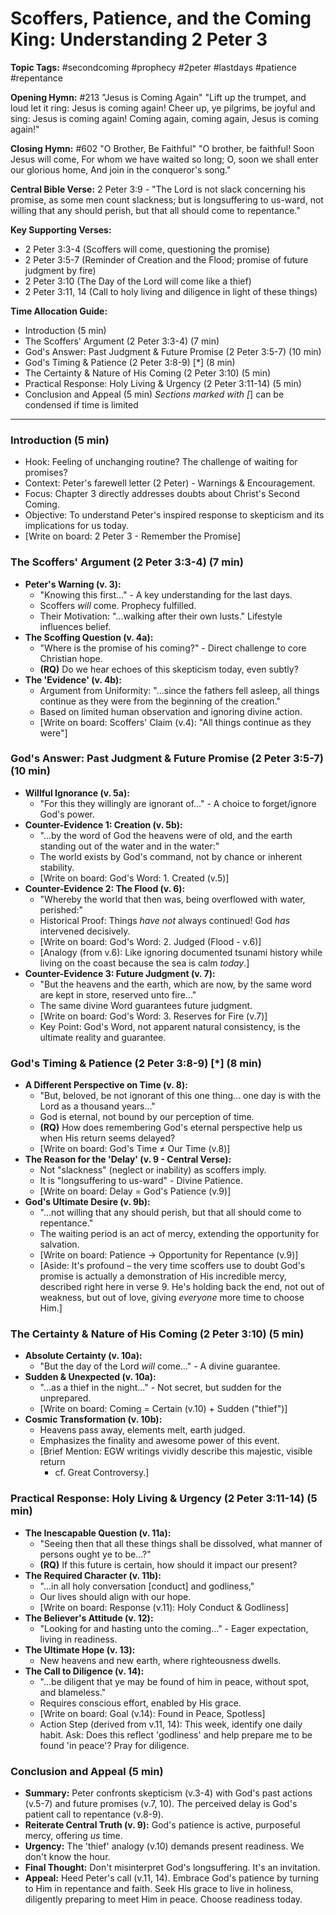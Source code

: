 # Scoffers, Patience, and the Coming King: Understanding 2 Peter 3

**Topic Tags:** #secondcoming #prophecy #2peter #lastdays #patience #repentance

**Opening Hymn:** #213 "Jesus is Coming Again" "Lift up the trumpet, and loud
let it ring: Jesus is coming again! Cheer up, ye pilgrims, be joyful and sing:
Jesus is coming again! Coming again, coming again, Jesus is coming again!"

**Closing Hymn:** #602 "O Brother, Be Faithful" "O brother, be faithful! Soon
Jesus will come, For whom we have waited so long; O, soon we shall enter our
glorious home, And join in the conqueror's song."

**Central Bible Verse:** 2 Peter 3:9 - "The Lord is not slack concerning his
promise, as some men count slackness; but is longsuffering to us-ward, not
willing that any should perish, but that all should come to repentance."

**Key Supporting Verses:**

- 2 Peter 3:3-4 (Scoffers will come, questioning the promise)
- 2 Peter 3:5-7 (Reminder of Creation and the Flood; promise of future judgment
  by fire)
- 2 Peter 3:10 (The Day of the Lord will come like a thief)
- 2 Peter 3:11, 14 (Call to holy living and diligence in light of these things)

**Time Allocation Guide:**

- Introduction (5 min)
- The Scoffers' Argument (2 Peter 3:3-4) (7 min)
- God's Answer: Past Judgment & Future Promise (2 Peter 3:5-7) (10 min)
- God's Timing & Patience (2 Peter 3:8-9) [*] (8 min)
- The Certainty & Nature of His Coming (2 Peter 3:10) (5 min)
- Practical Response: Holy Living & Urgency (2 Peter 3:11-14) (5 min)
- Conclusion and Appeal (5 min) _Sections marked with [_] can be condensed if
  time is limited

---

### Introduction (5 min)

- Hook: Feeling of unchanging routine? The challenge of waiting for promises?
- Context: Peter's farewell letter (2 Peter) - Warnings & Encouragement.
- Focus: Chapter 3 directly addresses doubts about Christ's Second Coming.
- Objective: To understand Peter's inspired response to skepticism and its
  implications for us today.
- [Write on board: 2 Peter 3 - Remember the Promise]

### The Scoffers' Argument (2 Peter 3:3-4) (7 min)

- **Peter's Warning (v. 3):**
  - "Knowing this first..." - A key understanding for the last days.
  - Scoffers _will_ come. Prophecy fulfilled.
  - Their Motivation: "...walking after their own lusts." Lifestyle influences
    belief.
- **The Scoffing Question (v. 4a):**
  - "Where is the promise of his coming?" - Direct challenge to core Christian
    hope.
  - **(RQ)** Do we hear echoes of this skepticism today, even subtly?
- **The 'Evidence' (v. 4b):**
  - Argument from Uniformity: "...since the fathers fell asleep, all things
    continue as they were from the beginning of the creation."
  - Based on limited human observation and ignoring divine action.
  - [Write on board: Scoffers' Claim (v.4): "All things continue as they were"]

### God's Answer: Past Judgment & Future Promise (2 Peter 3:5-7) (10 min)

- **Willful Ignorance (v. 5a):**
  - "For this they willingly are ignorant of..." - A choice to forget/ignore
    God's power.
- **Counter-Evidence 1: Creation (v. 5b):**
  - "...by the word of God the heavens were of old, and the earth standing out
    of the water and in the water:"
  - The world exists by God's command, not by chance or inherent stability.
  - [Write on board: God's Word: 1. Created (v.5)]
- **Counter-Evidence 2: The Flood (v. 6):**
  - "Whereby the world that then was, being overflowed with water, perished:"
  - Historical Proof: Things _have not_ always continued! God _has_ intervened
    decisively.
  - [Write on board: God's Word: 2. Judged (Flood - v.6)]
  - [Analogy (from v.6): Like ignoring documented tsunami history while living
    on the coast because the sea is calm *today*.]
- **Counter-Evidence 3: Future Judgment (v. 7):**
  - "But the heavens and the earth, which are now, by the same word are kept in
    store, reserved unto fire..."
  - The same divine Word guarantees future judgment.
  - [Write on board: God's Word: 3. Reserves for Fire (v.7)]
  - Key Point: God's Word, not apparent natural consistency, is the ultimate
    reality and guarantee.

### God's Timing & Patience (2 Peter 3:8-9) [*] (8 min)

- **A Different Perspective on Time (v. 8):**
  - "But, beloved, be not ignorant of this one thing... one day is with the Lord
    as a thousand years..."
  - God is eternal, not bound by our perception of time.
  - **(RQ)** How does remembering God's eternal perspective help us when His
    return seems delayed?
  - [Write on board: God's Time ≠ Our Time (v.8)]
- **The Reason for the 'Delay' (v. 9 - Central Verse):**
  - Not "slackness" (neglect or inability) as scoffers imply.
  - It is "longsuffering to us-ward" - Divine Patience.
  - [Write on board: Delay = God's Patience (v.9)]
- **God's Ultimate Desire (v. 9b):**
  - "...not willing that any should perish, but that all should come to
    repentance."
  - The waiting period is an act of mercy, extending the opportunity for
    salvation.
  - [Write on board: Patience -> Opportunity for Repentance (v.9)]
  - [Aside: It's profound – the very time scoffers use to doubt God's promise is
    actually a demonstration of His incredible mercy, described right here in
    verse 9. He's holding back the end, not out of weakness, but out of love,
    giving *everyone* more time to choose Him.]

### The Certainty & Nature of His Coming (2 Peter 3:10) (5 min)

- **Absolute Certainty (v. 10a):**
  - "But the day of the Lord _will_ come..." - A divine guarantee.
- **Sudden & Unexpected (v. 10a):**
  - "...as a thief in the night..." - Not secret, but sudden for the unprepared.
  - [Write on board: Coming = Certain (v.10) + Sudden ("thief")]
- **Cosmic Transformation (v. 10b):**
  - Heavens pass away, elements melt, earth judged.
  - Emphasizes the finality and awesome power of this event.
  - [Brief Mention: EGW writings vividly describe this majestic, visible return
    - cf. Great Controversy.]

### Practical Response: Holy Living & Urgency (2 Peter 3:11-14) (5 min)

- **The Inescapable Question (v. 11a):**
  - "Seeing then that all these things shall be dissolved, what manner of
    persons ought ye to be...?"
  - **(RQ)** If this future is certain, how should it impact our present?
- **The Required Character (v. 11b):**
  - "...in all holy conversation [conduct] and godliness,"
  - Our lives should align with our hope.
  - [Write on board: Response (v.11): Holy Conduct & Godliness]
- **The Believer's Attitude (v. 12):**
  - "Looking for and hasting unto the coming..." - Eager expectation, living in
    readiness.
- **The Ultimate Hope (v. 13):**
  - New heavens and new earth, where righteousness dwells.
- **The Call to Diligence (v. 14):**
  - "...be diligent that ye may be found of him in peace, without spot, and
    blameless."
  - Requires conscious effort, enabled by His grace.
  - [Write on board: Goal (v.14): Found in Peace, Spotless]
  - Action Step (derived from v.11, 14): This week, identify one daily habit.
    Ask: Does this reflect 'godliness' and help prepare me to be found 'in
    peace'? Pray for diligence.

### Conclusion and Appeal (5 min)

- **Summary:** Peter confronts skepticism (v.3-4) with God's past actions
  (v.5-7) and future promises (v.7, 10). The perceived delay is God's patient
  call to repentance (v.8-9).
- **Reiterate Central Truth (v. 9):** God's patience is active, purposeful
  mercy, offering _us_ time.
- **Urgency:** The 'thief' analogy (v.10) demands present readiness. We don't
  know the hour.
- **Final Thought:** Don't misinterpret God's longsuffering. It's an invitation.
- **Appeal:** Heed Peter's call (v.11, 14). Embrace God's patience by turning to
  Him in repentance and faith. Seek His grace to live in holiness, diligently
  preparing to meet Him in peace. Choose readiness today.
